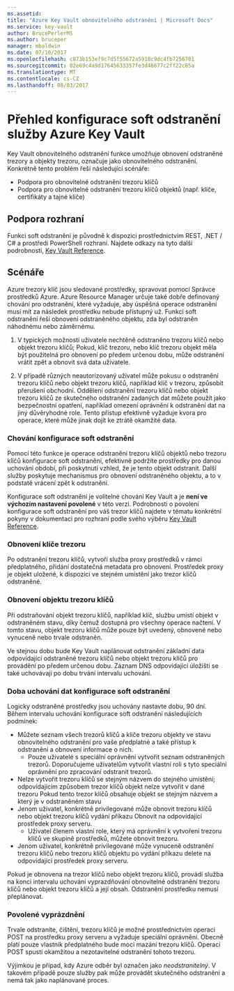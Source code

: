```yaml
---
ms.assetid: 
title: "Azure Key Vault obnovitelného odstranění | Microsoft Docs"
ms.service: key-vault
author: BrucePerlerMS
ms.author: bruceper
manager: mbaldwin
ms.date: 07/10/2017
ms.openlocfilehash: c873b153ef9c7d5f55672a5918c9dc4fb7256701
ms.sourcegitcommit: 02e69c4a9d17645633357fe3d46677c2ff22c85a
ms.translationtype: MT
ms.contentlocale: cs-CZ
ms.lasthandoff: 08/03/2017
---
```

# <a name="azure-key-vault-soft-delete-overview"></a>Přehled konfigurace soft odstranění služby Azure Key Vault

Key Vault obnovitelného odstranění funkce umožňuje obnovení odstraněné trezory a objekty trezoru, označuje jako obnovitelného odstranění. Konkrétně tento problém řeší následující scénáře:

- Podpora pro obnovitelné odstranění trezoru klíčů
- Podpora pro obnovitelné odstranění trezoru klíčů objektů (např. klíče, certifikáty a tajné klíče)

## <a name="supporting-interfaces"></a>Podpora rozhraní

Funkci soft odstranění je původně k dispozici prostřednictvím REST, .NET / C# a prostředí PowerShell rozhraní. Najdete odkazy na tyto další podrobnosti, [Key Vault Reference](https://docs.microsoft.com/azure/key-vault/).

## <a name="scenarios"></a>Scénáře

Azure trezory klíč jsou sledované prostředky, spravovat pomocí Správce prostředků Azure. Azure Resource Manager určuje také dobře definovaný chování pro odstranění, které vyžaduje, aby úspěšná operace odstranění musí mít za následek prostředku nebude přístupný už. Funkci soft odstranění řeší obnovení odstraněného objektu, zda byl odstraněn náhodnému nebo záměrnému.

1. V typických možností uživatele nechtěně odstraněno trezoru klíčů nebo objekt trezoru klíčů; Pokud, klíč trezoru, nebo klíč trezoru objekt měla být použitelná pro obnovení po předem určenou dobu, může odstranění vrátit zpět a obnovit svá data uživatele.

2. V případě různých neautorizovaný uživatel může pokusu o odstranění trezoru klíčů nebo objekt trezoru klíčů, například klíč v trezoru, způsobit přerušení obchodní. Oddělení odstranění trezoru klíčů nebo objekt trezoru klíčů ze skutečného odstranění zadaných dat můžete použít jako bezpečnostní opatření, například omezení oprávnění k odstranění dat na jiný důvěryhodné role. Tento přístup efektivně vyžaduje kvora pro operace, které může jinak dojít ke ztrátě okamžité data.

### <a name="soft-delete-behavior"></a>Chování konfigurace soft odstranění

Pomocí této funkce je operace odstranění trezoru klíčů objektů nebo trezoru klíčů konfigurace soft odstranění, efektivně podržíte prostředky pro danou uchování období, při poskytnutí vzhled, že je tento objekt odstranit. Další služby poskytuje mechanismus pro obnovení odstraněného objektu, a to v podstatě vrácení zpět k odstranění. 

Konfigurace soft odstranění je volitelné chování Key Vault a je **není ve výchozím nastavení povolené** v této verzi. Podrobnosti o povolení konfigurace soft odstranění pro váš trezor klíčů najdete v tématu konkrétní pokyny v dokumentaci pro rozhraní podle svého výběru [Key Vault Reference](https://docs.microsoft.com/azure/key-vault/).

### <a name="key-vault-recovery"></a>Obnovení klíče trezoru

Po odstranění trezoru klíčů, vytvoří služba proxy prostředků v rámci předplatného, přidání dostatečná metadata pro obnovení. Prostředek proxy je objekt uložené, k dispozici ve stejném umístění jako trezor klíčů odstraněné. 

### <a name="key-vault-object-recovery"></a>Obnovení objektu trezoru klíčů

Při odstraňování objekt trezoru klíčů, například klíč, službu umístí objekt v odstraněném stavu, díky čemuž dostupná pro všechny operace načtení. V tomto stavu, objekt trezoru klíčů může pouze být uvedený, obnovené nebo vynuceně nebo trvale odstraněn. 

Ve stejnou dobu bude Key Vault naplánovat odstranění základní data odpovídající odstraněné trezoru klíčů nebo objekt trezoru klíčů pro provádění po předem určenou dobu. Záznam DNS odpovídající úložišti se také uchovávají po dobu trvání intervalu uchování.

### <a name="soft-delete-retention-period"></a>Doba uchování dat konfigurace soft odstranění

Logicky odstraněné prostředky jsou uchovány nastavte dobu, 90 dní. Během intervalu uchování konfigurace soft odstranění následujících podmínek:

- Můžete seznam všech trezorů klíčů a klíče trezoru objekty ve stavu obnovitelného odstranění pro vaše předplatné a také přístup k odstranění a obnovení informace o nich.
    - Pouze uživatelé s speciální oprávnění vytvořit seznam odstraněných trezorů. Doporučujeme uživatelům vytvořit vlastní roli s tyto speciální oprávnění pro zpracování odstranit trezorů.
- Nelze vytvořit trezoru klíčů se stejným názvem do stejného umístění; odpovídajícím způsobem trezor klíčů objekt nelze vytvořit v dané trezoru Pokud tento trezor klíčů obsahuje objekt se stejným názvem a který je v odstraněném stavu 
- Jenom uživatel, konkrétně privilegované může obnovit trezoru klíčů nebo objekt trezoru klíčů vydání příkazu Obnovit na odpovídající prostředek proxy serveru.
    - Uživatel členem vlastní role, který má oprávnění k vytvoření trezoru klíčů ve skupině prostředků, můžete obnovit trezoru.
- Jenom uživatel, konkrétně privilegované může vynuceně odstranění trezoru klíčů nebo trezoru klíčů objektu po vydání příkazu delete na odpovídající prostředek proxy serveru.

Pokud je obnovena na trezor klíčů nebo objekt trezoru klíčů, provádí služba na konci intervalu uchování vyprazdňování obnovitelné odstranění trezoru klíčů nebo objekt trezoru klíčů a její obsah. Odstranění prostředku nemusí přeplánovat.

### <a name="permitted-purge"></a>Povolené vyprázdnění

Trvale odstraníte, čištění, trezoru klíčů je možné prostřednictvím operaci POST na prostředku proxy serveru a vyžaduje speciální oprávnění. Obecně platí pouze vlastník předplatného bude moci mazání trezoru klíčů. Operaci POST spustí okamžitou a nezotavitelné odstranění tohoto trezoru. 

Výjimkou je případ, kdy Azure odběr byl označen jako *neodstranitelný*. V takovém případě pouze služby pak může provádět skutečného odstranění a nemá tak jako naplánované proces. 



